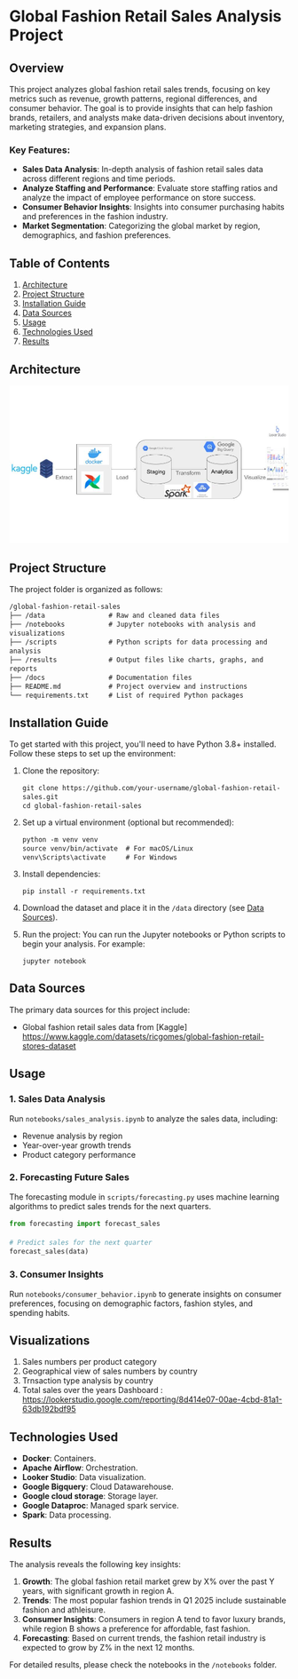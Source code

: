 
# Global Fashion Retail Sales Analysis Project

## Overview

This project analyzes global fashion retail sales trends, focusing on key metrics such as revenue, growth patterns, regional differences, and consumer behavior. The goal is to provide insights that can help fashion brands, retailers, and analysts make data-driven decisions about inventory, marketing strategies, and expansion plans.

### Key Features:
- **Sales Data Analysis**: In-depth analysis of fashion retail sales data across different regions and time periods.
- **Analyze Staffing and Performance**: Evaluate store staffing ratios and analyze the impact of employee performance on store success.
- **Consumer Behavior Insights**: Insights into consumer purchasing habits and preferences in the fashion industry.
- **Market Segmentation**: Categorizing the global market by region, demographics, and fashion preferences.
  
## Table of Contents
1. [Architecture](#Architecture)
2. [Project Structure](#project-structure)
3. [Installation Guide](#installation-guide)
4. [Data Sources](#data-sources)
5. [Usage](#usage)
6. [Technologies Used](#technologies-used)
7. [Results](#results)

## Architecture
![Architecture Diagram](https://github.com/bargavpec/Global_Fashion_Retail_Sales_Analysis/blob/main/images/Architecture%20Diagram.jpg)

## Project Structure

The project folder is organized as follows:

```
/global-fashion-retail-sales
├── /data                # Raw and cleaned data files
├── /notebooks           # Jupyter notebooks with analysis and visualizations
├── /scripts             # Python scripts for data processing and analysis
├── /results             # Output files like charts, graphs, and reports
├── /docs                # Documentation files
├── README.md            # Project overview and instructions
└── requirements.txt     # List of required Python packages
```

## Installation Guide

To get started with this project, you'll need to have Python 3.8+ installed. Follow these steps to set up the environment:

1. Clone the repository:
   ```
   git clone https://github.com/your-username/global-fashion-retail-sales.git
   cd global-fashion-retail-sales
   ```

2. Set up a virtual environment (optional but recommended):
   ```
   python -m venv venv
   source venv/bin/activate  # For macOS/Linux
   venv\Scripts\activate     # For Windows
   ```

3. Install dependencies:
   ```
   pip install -r requirements.txt
   ```

4. Download the dataset and place it in the `/data` directory (see [Data Sources](#data-sources)).

5. Run the project:
   You can run the Jupyter notebooks or Python scripts to begin your analysis. For example:
   ```
   jupyter notebook
   ```

## Data Sources

The primary data sources for this project include:
- Global fashion retail sales data from [Kaggle] https://www.kaggle.com/datasets/ricgomes/global-fashion-retail-stores-dataset

## Usage

### 1. Sales Data Analysis
Run `notebooks/sales_analysis.ipynb` to analyze the sales data, including:
- Revenue analysis by region
- Year-over-year growth trends
- Product category performance

### 2. Forecasting Future Sales
The forecasting module in `scripts/forecasting.py` uses machine learning algorithms to predict sales trends for the next quarters. 

```python
from forecasting import forecast_sales

# Predict sales for the next quarter
forecast_sales(data)
```

### 3. Consumer Insights
Run `notebooks/consumer_behavior.ipynb` to generate insights on consumer preferences, focusing on demographic factors, fashion styles, and spending habits.

## Visualizations

1. Sales numbers per product category
2. Geographical view of sales numbers by country
3. Trnsaction type analysis by country
4. Total sales over the years
   Dashboard : https://lookerstudio.google.com/reporting/8d414e07-00ae-4cbd-81a1-63db192bdf95


## Technologies Used

- **Docker**: Containers.
- **Apache Airflow**: Orchestration.
- **Looker Studio**: Data visualization.
- **Google Bigquery**: Cloud Datawarehouse.
- **Google cloud storage**: Storage layer.
- **Google Dataproc**: Managed spark service.
- **Spark**: Data processing.

## Results

The analysis reveals the following key insights:
1. **Growth**: The global fashion retail market grew by X% over the past Y years, with significant growth in region A.
2. **Trends**: The most popular fashion trends in Q1 2025 include sustainable fashion and athleisure.
3. **Consumer Insights**: Consumers in region A tend to favor luxury brands, while region B shows a preference for affordable, fast fashion.
4. **Forecasting**: Based on current trends, the fashion retail industry is expected to grow by Z% in the next 12 months.

For detailed results, please check the notebooks in the `/notebooks` folder.





